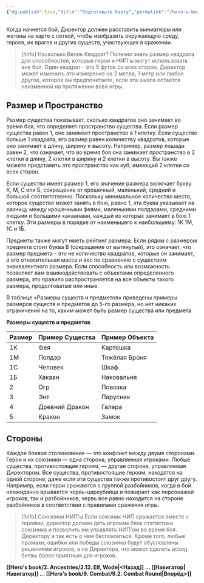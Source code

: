 ```yaml
---
{"dg-publish":true,"title":"Подготовьте Карту","permalink":"/hero-s-book/9-combat/9-1-set-the-map/","dgPassFrontmatter":true}
---
```


Когда начнется бой, Директор должен расставить миниатюры или жетоны на карте с сеткой, чтобы изобразить окружающую среду, героев, их врагов и других существ, участвующих в сражении.

> [!info] Насколько Велик Квадрат?
Полезно знать размер квадрата для способностей, которые герои и НИП'ы могут использовать вне боя. Один квадрат - это 5 футов со всех сторон. Директор может изменить это измерение на 2 метра, 1 метр или любое другое, которое вы предпочитаете, если эта шкала остается неизменной на протяжении всей игры.
## Размер и Пространство
Размер существа показывает, сколько квадратов оно занимает во время боя, что определяет пространство существа. Если размер существа равен 1, оно занимает пространство в 1 клетку. Если существо больше 1 квадрата, его размер равен количеству квадратов, которые оно занимает в длину, ширину и высоту. Например, размер лошади равен 2, что означает, что во время боя она занимает пространство в 2 клетки в длину, 2 клетки в ширину и 2 клетки в высоту. Вы также можете представить это пространство как куб, имеющий 2 клетки со всех сторон.

Если существо имеет размер 1, его значение размера включает букву К, М, С или Б, сокращение от крошечный, маленький, средний и большой соответственно. Поскольку минимальное количество места, которое существо может занять в бою, равно 1, эта буква указывает на разницу между крошечными феями, маленькими полдэрами, средними людьми и большими хакаанами, каждый из которых занимает в бою 1 клетку. Эти размеры в порядке от наименьшего к наибольшему: 1К 1М, 1С и 1Б.

Предметы также могут иметь рейтинг размера. Если рядом с размером предмета стоит буква В (сокращение от вытянутый), это означает, что размер предмета - это не количество квадратов, которые он занимает, а его относительная масса и вес по сравнению с существом эквивалентного размера. Если способность или возможность позволяет вам взаимодействовать с объектами определенного размера, это правило распространяется на все объекты такого размера, продолговатые или иные.

В таблице «Размеры существ и предметов» приведены примеры размеров существ и предметов до 5-го размера, но нет никаких ограничений на то, каким может быть размер существа или предмета

**Размеры существ и предметов**

| Размер | Пример Существа | Пример Объекта|
| ------ | --------------- | ------------- |
| 1К     | Фея             | Картошка      |
| 1М     | Полдэр          | Тяжёлая Броня |
| 1С     | Человек         | Шкаф          |
| 1Б     | Хакаан          | Наковальня    |
| 2      | Огр             | Повозка       |
| 3      | Энт             | Парусник      |
| 4      | Древний Дракон  | Галера        |
| 5      | Кракен          | Замок         |

## Стороны
Каждое боевое столкновение —  это конфликт между двумя сторонами. Герои и их союзники —  одна сторона, управляемая игроками. Любые существа, противостоящие героям, —  другая сторона, управляемая Директором. Все существа, противостоящие героям, находятся на одной стороне, даже если эти существа также противостоят друг другу. Например, если герои сражаются с группой разбойников, когда в бой неожиданно врывается червь-цареубийца и пожирает как персонажей игроков, так и разбойников, червь все равно находится на стороне разбойников в соответствии с правилами сражения игры.

> [!info] Союзники НИП'ы
Если союзник НИП сражается вместе с героями, директор должен дать игрокам блок статистики союзника и позволить им управлять НИП'ом во время боя. Директору и так есть о чем беспокоиться. Кроме того, любые промахи, ошибки или победы союзника будут обусловлены решениями игроков, а не Директора, что может сделать исход битвы более приятным для игроков.

**[[Hero's book/2. Ancestries/2.12. Elf, Wode\|<Назад]] ... [[Навигатор\|Навигатор]] ... [[Hero's book/9. Combat/9.2. Combat Round\|Вперёд>]]**
